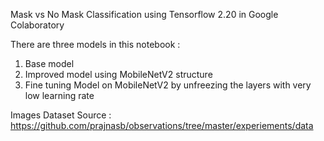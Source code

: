 Mask vs No Mask Classification using Tensorflow 2.20 in Google Colaboratory

There are three models in this notebook :
1. Base model
2. Improved model using MobileNetV2 structure
3. Fine tuning Model on MobileNetV2 by unfreezing the layers with very low learning rate

Images Dataset Source : https://github.com/prajnasb/observations/tree/master/experiements/data
